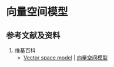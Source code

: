 ﻿# 向量空间模型

## 参考文献及资料

1. 维基百科
	- [Vector space model](https://en.wikipedia.org/wiki/Vector_space_model) | [向量空间模型](https://zh.wikipedia.org/wiki/向量空间模型)